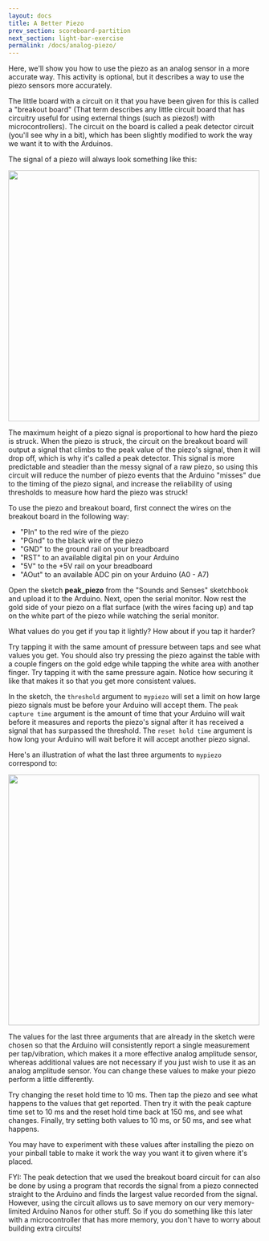 ```yaml
---
layout: docs
title: A Better Piezo
prev_section: scoreboard-partition
next_section: light-bar-exercise
permalink: /docs/analog-piezo/
---
```


Here, we'll show you how to use the piezo as an analog sensor in a more accurate way. This activity is optional, but it describes a way to use the piezo sensors more accurately. 

The little board with a circuit on it that you have been given for this is called a "breakout board" (That term describes any little circuit board that has circuitry useful for using external things (such as piezos!) with microcontrollers). The circuit on the board is called a peak detector circuit (you'll see why in a bit), which has been slightly modified to work the way we want it to with the Arduinos.

The signal of a piezo will always look something like this:

<img src="{{ site.baseurl }}/img/b-unfiltered-piezo-strike-graph.png" style="width: 500px"/>

The maximum height of a piezo signal is proportional to how hard the piezo is struck. When the piezo is struck, the circuit on the breakout board will output a signal that climbs to the peak value of the piezo's signal, then it will drop off, which is why it's called a peak detector. This signal is more predictable and steadier than the messy signal of a raw piezo, so using this circuit will reduce the number of piezo events that the Arduino "misses" due to the timing of the piezo signal, and increase the reliability of using thresholds to measure how hard the piezo was struck! 

To use the piezo and breakout board, first connect the wires on the breakout board in the following way:

- "PIn" to the red wire of the piezo
- "PGnd" to the black wire of the piezo
- "GND" to the ground rail on your breadboard
- "RST" to an available digital pin on your Arduino
- "5V" to the +5V rail on your breadboard
- "AOut" to an available ADC pin on your Arduino (A0 - A7)

Open the sketch **peak_piezo** from the "Sounds and Senses" sketchbook and upload it to the Arduino. Next, open the serial monitor. Now rest the gold side of your piezo on a flat surface (with the wires facing up) and tap on the white part of the piezo while watching the serial monitor.

What values do you get if you tap it lightly? How about if you tap it harder?

Try tapping it with the same amount of pressure between taps and see what values you get. You should also try pressing the piezo against the table with a couple fingers on the gold edge while tapping the white area with another finger. Try tapping it with the same pressure again. Notice how securing it like that makes it so that you get more consistent values. 

In the sketch, the ```threshold``` argument to ```mypiezo``` will set a limit on how large piezo signals must be before your Arduino will accept them. The ```peak capture time``` argument is the amount of time that your Arduino will wait before it measures and reports the piezo's signal after it has received a signal that has surpassed the threshold. The ```reset hold time``` argument is how long your Arduino will wait before it will accept another piezo signal.

Here's an illustration of what the last three arguments to ```mypiezo``` correspond to:

<img src="{{ site.baseurl }}/img/b-annotated-unfiltered-piezo-strike-graph.png" style="width: 500px"/>

The values for the last three arguments that are already in the sketch were chosen so that the Arduino will consistently report a single measurement per tap/vibration, which makes it a more effective analog amplitude sensor, whereas additional values are not necessary if you just wish to use it as an analog amplitude sensor. You can change these values to make your piezo perform a little differently.

Try changing the reset hold time to 10 ms. Then tap the piezo and see what happens to the values that get reported. Then try it with the peak capture time set to 10 ms and the reset hold time back at 150 ms, and see what changes. Finally, try setting both values to 10 ms, or 50 ms, and see what happens.

You may have to experiment with these values after installing the piezo on your pinball table to make it work the way you want it to given where it's placed.

FYI: The peak detection that we used the breakout board circuit for can also be done by using a program that records the signal from a piezo connected straight to the Arduino and finds the largest value recorded from the signal. However, using the circuit allows us to save memory on our very memory-limited Arduino Nanos for other stuff. So if you do something like this later with a microcontroller that has more memory, you don't have to worry about building extra circuits!